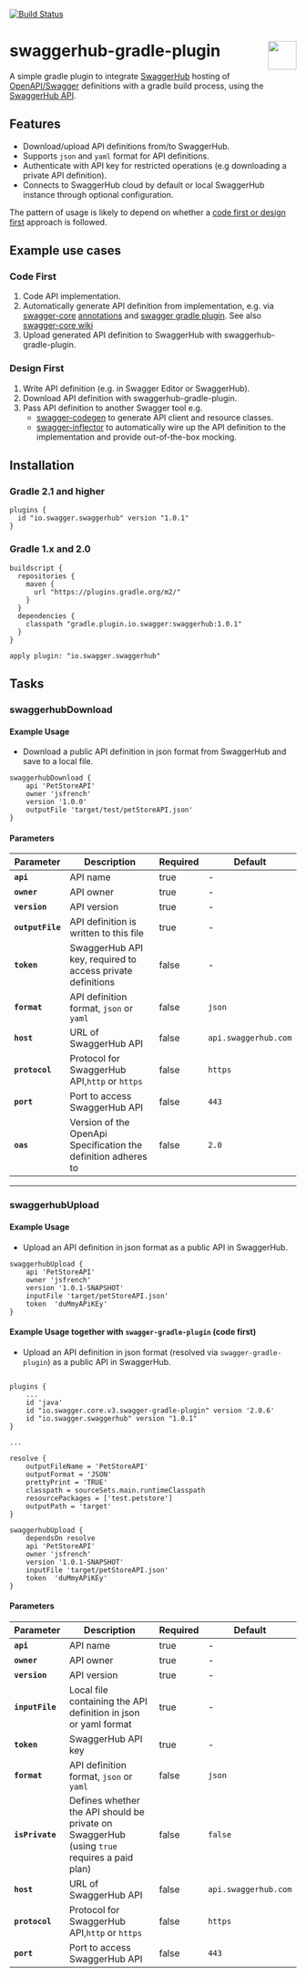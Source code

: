 [![Build Status](https://img.shields.io/jenkins/s/https/jenkins.swagger.io/view/OSS%20-%20Java/job/oss-swaggerhub-gradle-plugin.svg)](https://jenkins.swagger.io/view/OSS%20-%20Java/job/oss-swaggerhub-gradle-plugin)

# swaggerhub-gradle-plugin <img src="https://raw.githubusercontent.com/swagger-api/swagger.io/wordpress/images/assets/SW-logo-clr.png" height="50" align="right">
A simple gradle plugin to integrate [SwaggerHub](https:\\swaggerhub.com) hosting of [OpenAPI/Swagger](https://swagger.io/specification/) definitions with a gradle build process, using the [SwaggerHub API](https://app.swaggerhub.com/apis/swagger-hub/registry-api).

## Features
* Download/upload API definitions from/to SwaggerHub.
* Supports `json` and `yaml` format for API definitions.
* Authenticate with API key for restricted operations (e.g downloading a private API definition).
* Connects to SwaggerHub cloud by default or local SwaggerHub instance through optional configuration.

The pattern of usage is likely to depend on whether a [code first or design first](https://swaggerhub.com/blog/api-design/design-first-or-code-first-api-development/) approach is followed.

## Example use cases

### Code First
1. Code API implementation.
2. Automatically generate API definition from implementation, e.g. via [swagger-core](https://github.com/swagger-api/swagger-core) [annotations](https://github.com/swagger-api/swagger-core/wiki/Swagger-2.X---Annotations) and [swagger gradle plugin](https://github.com/swagger-api/swagger-core/tree/master/modules/swagger-gradle-plugin). See also [swagger-core wiki](https://github.com/swagger-api/swagger-core/wiki/Swagger-2.X---Getting-started)
3. Upload generated API definition to SwaggerHub with swaggerhub-gradle-plugin.

### Design First
1. Write API definition (e.g. in Swagger Editor or SwaggerHub).
2. Download API definition with swaggerhub-gradle-plugin.
3. Pass API definition to another Swagger tool e.g.
    - [swagger-codegen](https://github.com/swagger-api/swagger-codegen) to generate API client and resource classes.
    - [swagger-inflector](https://github.com/swagger-api/swagger-inflector) to automatically wire up the API definition to the implementation and provide out-of-the-box mocking.

## Installation
### Gradle 2.1 and higher

```
plugins {
  id "io.swagger.swaggerhub" version "1.0.1"
}
```
### Gradle 1.x and 2.0

```
buildscript {
  repositories {
    maven {
      url "https://plugins.gradle.org/m2/"
    }
  }
  dependencies {
    classpath "gradle.plugin.io.swagger:swaggerhub:1.0.1"
  }
}

apply plugin: "io.swagger.swaggerhub"
```

## Tasks
### swaggerhubDownload
#### Example Usage
* Download a public API definition in json format from SwaggerHub and save to a local file.
```
swaggerhubDownload {
    api 'PetStoreAPI'
    owner 'jsfrench'
    version '1.0.0'
    outputFile 'target/test/petStoreAPI.json'
}
```

#### Parameters
Parameter | Description | Required | Default
--------- | ----------- | --------- | -------
**`api`** | API name | true  | -
**`owner`** | API owner | true | -
**`version`** | API version | true | -  
**`outputFile`** | API definition is written to this file | true | -
**`token`** | SwaggerHub API key, required to access private definitions | false | -
**`format`** | API definition format, `json` or `yaml` | false | `json`
**`host`** | URL of SwaggerHub API | false | `api.swaggerhub.com`
**`protocol`** | Protocol for SwaggerHub API,`http` or `https` | false | `https`
**`port`** | Port to access SwaggerHub API| false | `443`
**`oas`** | Version of the OpenApi Specification the definition adheres to | false | `2.0`

***

### swaggerhubUpload
#### Example Usage
* Upload an API definition in json format as a public API in SwaggerHub.

```
swaggerhubUpload {
    api 'PetStoreAPI'
    owner 'jsfrench'
    version '1.0.1-SNAPSHOT'
    inputFile 'target/petStoreAPI.json'
    token  'duMmyAPiKEy'
}
```

#### Example Usage together with `swagger-gradle-plugin` (code first)
* Upload an API definition in json format (resolved via `swagger-gradle-plugin`)  as a public API in SwaggerHub.

```

plugins {
    ...
    id 'java'
    id "io.swagger.core.v3.swagger-gradle-plugin" version '2.0.6'
    id "io.swagger.swaggerhub" version "1.0.1"
}

...

resolve {
    outputFileName = 'PetStoreAPI'
    outputFormat = 'JSON'
    prettyPrint = 'TRUE'
    classpath = sourceSets.main.runtimeClasspath
    resourcePackages = ['test.petstore']
    outputPath = 'target'
}

swaggerhubUpload {
    dependsOn resolve
    api 'PetStoreAPI'
    owner 'jsfrench'
    version '1.0.1-SNAPSHOT'
    inputFile 'target/petStoreAPI.json'
    token  'duMmyAPiKEy'
}
```

#### Parameters
Parameter | Description | Required | Default
--------- | ----------- | --------- | -------
**`api`** | API name | true  | -
**`owner`** | API owner | true | -
**`version`** | API version | true | -  
**`inputFile`** | Local file containing the API definition in json or yaml format  | true | -
**`token`** | SwaggerHub API key | true | -
**`format`** | API definition format, `json` or `yaml` | false | `json`
**`isPrivate`** | Defines whether the API should be private on SwaggerHub (using `true` requires a paid plan) | false | `false`
**`host`** | URL of SwaggerHub API | false | `api.swaggerhub.com`
**`protocol`** | Protocol for SwaggerHub API,`http` or `https` | false | `https`
**`port`** | Port to access SwaggerHub API| false | `443`
